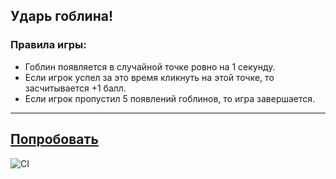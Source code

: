 ## Ударь гоблина!

### Правила игры:
- Гоблин появляется в случайной точке ровно на 1 секунду. 
- Если игрок успел за это время кликнуть на этой точке, то засчитывается +1 балл.
- Если игрок пропустил 5 появлений гоблинов, то игра завершается.

---

## [Попробовать](https://github.com/genitr/js-adv-whack-a-mole/deployments/github-pages)
![CI](https://github.com/genitr/js-adv-whack-a-mole-finaly/actions/workflows/web.yml/badge.svg)
